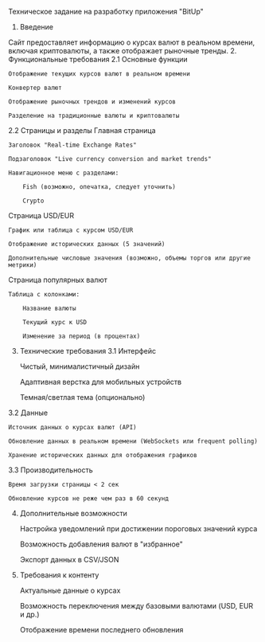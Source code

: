 Техническое задание на разработку приложения "BitUp"
1. Введение

Сайт предоставляет информацию о курсах валют в реальном времени, включая криптовалюты, а также отображает рыночные тренды.
2. Функциональные требования
2.1 Основные функции

    Отображение текущих курсов валют в реальном времени

    Конвертер валют

    Отображение рыночных трендов и изменений курсов

    Разделение на традиционные валюты и криптовалюты

2.2 Страницы и разделы
Главная страница

    Заголовок "Real-time Exchange Rates"

    Подзаголовок "Live currency conversion and market trends"

    Навигационное меню с разделами:

        Fish (возможно, опечатка, следует уточнить)

        Crypto

Страница USD/EUR

    График или таблица с курсом USD/EUR

    Отображение исторических данных (5 значений)

    Дополнительные числовые значения (возможно, объемы торгов или другие метрики)

Страница популярных валют

    Таблица с колонками:

        Название валюты

        Текущий курс к USD

        Изменение за период (в процентах)

3. Технические требования
3.1 Интерфейс

    Чистый, минималистичный дизайн

    Адаптивная верстка для мобильных устройств

    Темная/светлая тема (опционально)

3.2 Данные

    Источник данных о курсах валют (API)

    Обновление данных в реальном времени (WebSockets или frequent polling)

    Хранение исторических данных для отображения графиков

3.3 Производительность

    Время загрузки страницы < 2 сек

    Обновление курсов не реже чем раз в 60 секунд

4. Дополнительные возможности

    Настройка уведомлений при достижении пороговых значений курса

    Возможность добавления валют в "избранное"

    Экспорт данных в CSV/JSON

5. Требования к контенту

    Актуальные данные о курсах

    Возможность переключения между базовыми валютами (USD, EUR и др.)

    Отображение времени последнего обновления
